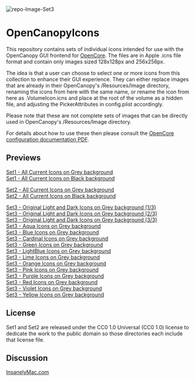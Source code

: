 <img src="https://i.ibb.co/NKsb23Y/repo-Image-Set3.png" alt="repo-Image-Set3" border="0">

# OpenCanopyIcons
This repository contains sets of individual icons intended for use with the OpenCanopy GUI frontend for [OpenCore](https://github.com/acidanthera/OpenCorePkg).
The files are in Apple .icns file format and contain only images sized 128x128px and 256x256px.

The idea is that a user can choose to select one or more icons from this collection to enhance their GUI experience. They can either replace images that are already in their OpenCanopy's /Resources/Image directory, renaming the icons from here with the same name, or rename the icon from here as .VolumeIcon.icns and place at the root of the volume as a hidden file, and adjusting the PickerAttributes in config.plist accordingly.

Please note that these are not complete sets of images that can be directly used in OpenCanopy's /Resources/Image directory. 

For details about how to use these then please consult the [OpenCore configuration documentation PDF](https://github.com/acidanthera/OpenCorePkg/blob/master/Docs/Configuration.pdf).

## Previews
[Set1 - All Current Icons on Grey background](https://i.ibb.co/FXVqQtT/Set1-All-Current-Icons-Grey-BG.jpg)<br>
[Set1 - All Current Icons on Black background](https://i.ibb.co/RDK9v1Z/Set1-All-Current-Icons-Black-BG.jpg)

[Set2 - All Current Icons on Grey background](https://i.ibb.co/ZTHytc4/Set2-All-Current-Icons-Grey-BG.jpg)<br>
[Set2 - All Current Icons on Black background](https://i.ibb.co/Tcn05mb/Set2-All-Current-Icons-Black-BG.jpg)

[Set3 - Original Light and Dark Icons on Grey background (1/3)](Set3/Original&#32;Light&#32;and&#32;Dark/preview_sheet_Original&#32;Light&#32;and&#32;Dark-0.jpg)<br>
[Set3 - Original Light and Dark Icons on Grey background (2/3)](Set3/Original&#32;Light&#32;and&#32;Dark/preview_sheet_Original&#32;Light&#32;and&#32;Dark-1.jpg)<br>
[Set3 - Original Light and Dark Icons on Grey background (3/3)](Set3/Original&#32;Light&#32;and&#32;Dark/preview_sheet_Original&#32;Light&#32;and&#32;Dark-2.jpg)<br>
[Set3 - Aqua Icons on Grey background](Set3/Aqua/preview_sheet_Aqua.jpg)<br>
[Set3 - Blue Icons on Grey background](Set3/Blue/preview_sheet_Blue.jpg)<br>
[Set3 - Cardinal Icons on Grey background](Set3/Cardinal/preview_sheet_Cardinal.jpg)<br>
[Set3 - Green Icons on Grey background](Set3/Green/preview_sheet_Green.jpg)<br>
[Set3 - LightBlue Icons on Grey background](Set3/LightBlue/preview_sheet_LightBlue.jpg)<br>
[Set3 - Lime Icons on Grey background](Set3/Lime/preview_sheet_Lime.jpg)<br>
[Set3 - Orange Icons on Grey background](Set3/Orange/preview_sheet_Orange.jpg)<br>
[Set3 - Pink Icons on Grey background](Set3/Pink/preview_sheet_Pink.jpg)<br>
[Set3 - Purple Icons on Grey background](Set3/Purple/preview_sheet_Purple.jpg)<br>
[Set3 - Red Icons on Grey background](Set3/Red/preview_sheet_Red.jpg)<br>
[Set3 - Violet Icons on Grey background](Set3/Violet/preview_sheet_Violet.jpg)<br>
[Set3 - Yellow Icons on Grey background](Set3/Yellow/preview_sheet_Yellow.jpg)

## License

Set1 and Set2 are released under the CC0 1.0 Universal (CC0 1.0) license to dedicate the work to the public domain so those directories each include that license file.
## Discussion
[InsanelyMac.com](https://www.insanelymac.com/forum/topic/344251-opencanopy-icons/)
